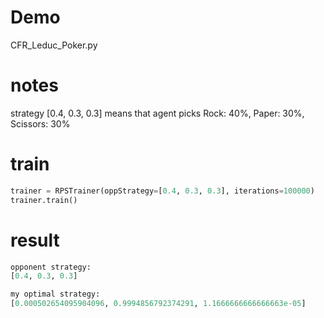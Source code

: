 # Demo

CFR_Leduc_Poker.py

# notes

strategy [0.4, 0.3, 0.3] means that agent picks Rock: 40%, Paper: 30%, Scissors: 30%

# train

```python
trainer = RPSTrainer(oppStrategy=[0.4, 0.3, 0.3], iterations=100000)
trainer.train()
```

# result

```python
opponent strategy:
[0.4, 0.3, 0.3]

my optimal strategy:
[0.000502654095904096, 0.9994856792374291, 1.1666666666666663e-05]
```

